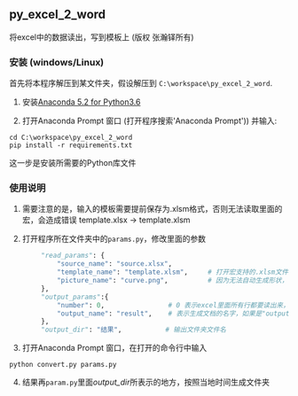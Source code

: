## py_excel_2_word

将excel中的数据读出，写到模板上 (版权 张瀚铎所有)

### 安装 (windows/Linux)

首先将本程序解压到某文件夹，假设解压到 `C:\workspace\py_excel_2_word`.

1) 安装[Anaconda 5.2 for Python3.6](https://www.anaconda.com/download/)

2) 打开Anaconda Prompt 窗口 (打开程序搜索'Anaconda Prompt')) 并输入:
```
cd C:\workspace\py_excel_2_word
pip install -r requirements.txt
```
这一步是安装所需要的Python库文件

### 使用说明

1) 需要注意的是，输入的模板需要提前保存为.xlsm格式，否则无法读取里面的宏，会造成错误
template.xlsx -> template.xlsm

2) 打开程序所在文件夹中的`params.py`，修改里面的参数
```python
        "read_params": {
            "source_name": "source.xlsx",
            "template_name": "template.xlsm",     # 打开宏支持的.xlsm文件
            "picture_name": "curve.png",          # 因为无法自动生成形状，需要读取png
        },
        "output_params":{
            "number": 0,                # 0 表示excel里面所有行都要读出来，其他数字表示强行限制读出的数量
            "output_name": "result",    # 表示生成文档的名字，如果是"output"，就是"output1.docx","output2.docx" ......
        },
        "output_dir": "结果",           # 输出文件夹文件名
```

3) 打开Anaconda Prompt 窗口，在打开的命令行中输入
```
python convert.py params.py
```

4) 结果再`param.py`里面*output_dir*所表示的地方，按照当地时间生成文件夹

